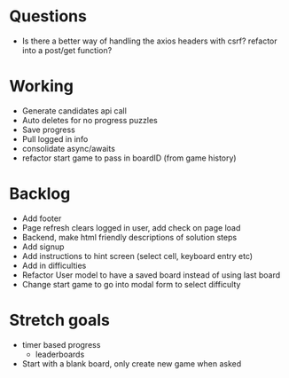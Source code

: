 # Questions
- Is there a better way of handling the axios headers with csrf? refactor into a post/get function?


# Working
- Generate candidates api call
- Auto deletes for no progress puzzles
- Save progress
- Pull logged in info
- consolidate async/awaits
- refactor start game to pass in boardID (from game history)


# Backlog
- Add footer
- Page refresh clears logged in user, add check on page load
- Backend, make html friendly descriptions of solution steps
- Add signup
- Add instructions to hint screen (select cell, keyboard entry etc)
- Add in difficulties
- Refactor User model to have a saved board instead of using last board
- Change start game to go into modal form to select difficulty



# Stretch goals
- timer based progress
  - leaderboards
- Start with a blank board, only create new game when asked